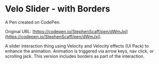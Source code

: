 # Velo Slider - with Borders

A Pen created on CodePen.

Original URL: [https://codepen.io/StephenScaff/pen/dWmJxj](https://codepen.io/StephenScaff/pen/dWmJxj).

A slider interaction thing using Velocity and Velocity effects (UI Pack) to enhance the animation.  Animation is triggered via arrow keys, nav click, or scrolling jack.
This version includes borders as part of the interaction.